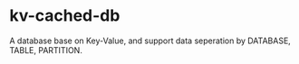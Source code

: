 # kv-cached-db

A database base on Key-Value, and support data seperation by DATABASE, TABLE, PARTITION.

